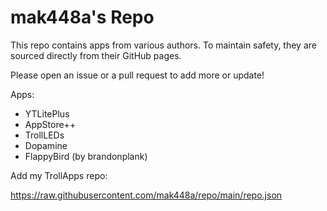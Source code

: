 # mak448a's Repo

This repo contains apps from various authors. To maintain safety, they are sourced directly from their GitHub pages.

Please open an issue or a pull request to add more or update!

Apps:
- YTLitePlus
- AppStore++
- TrollLEDs
- Dopamine
- FlappyBird (by brandonplank)

Add my TrollApps repo:

https://raw.githubusercontent.com/mak448a/repo/main/repo.json
